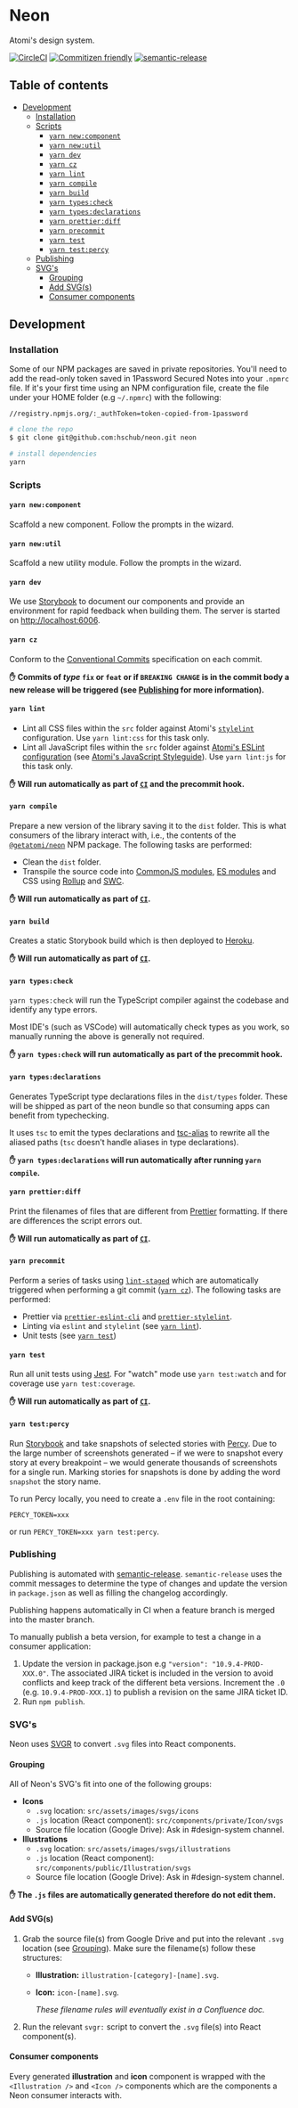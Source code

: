 # Neon <!-- omit in toc -->

Atomi's design system.

[![CircleCI](https://circleci.com/gh/hschub/neon.svg?style=shield&circle-token=b13d11d6ef5b342f1fddb6b524b24408ff306cf7)](https://circleci.com/gh/hschub/neon)
[![Commitizen
friendly](https://img.shields.io/badge/commitizen-friendly-brightgreen.svg)](http://commitizen.github.io/cz-cli/)
[![semantic-release](https://img.shields.io/badge/%20%20%F0%9F%93%A6%F0%9F%9A%80-semantic--release-e10079.svg)](https://github.com/semantic-release/semantic-release)

## Table of contents <!-- omit in toc -->

- [Development](#development)
  - [Installation](#installation)
  - [Scripts](#scripts)
    - [`yarn new:component`](#yarn-newcomponent)
    - [`yarn new:util`](#yarn-newutil)
    - [`yarn dev`](#yarn-dev)
    - [`yarn cz`](#yarn-cz)
    - [`yarn lint`](#yarn-lint)
    - [`yarn compile`](#yarn-compile)
    - [`yarn build`](#yarn-build)
    - [`yarn types:check`](#yarn-typescheck)
    - [`yarn types:declarations`](#yarn-typesdeclarations)
    - [`yarn prettier:diff`](#yarn-prettierdiff)
    - [`yarn precommit`](#yarn-precommit)
    - [`yarn test`](#yarn-test)
    - [`yarn test:percy`](#yarn-testpercy)
  - [Publishing](#publishing)
  - [SVG's](#svgs)
    - [Grouping](#grouping)
    - [Add SVG(s)](#add-svgs)
    - [Consumer components](#consumer-components)

## Development

### Installation

Some of our NPM packages are saved in private repositories. You'll need to add the read-only token saved in 1Password Secured Notes into your `.npmrc` file.
If it's your first time using an NPM configuration file, create the file under your HOME folder (e.g
`~/.npmrc`) with the following:

```
//registry.npmjs.org/:_authToken=token-copied-from-1password
```

```bash
# clone the repo
$ git clone git@github.com:hschub/neon.git neon

# install dependencies
yarn
```

### Scripts

#### `yarn new:component`

Scaffold a new component. Follow the prompts in the wizard.

#### `yarn new:util`

Scaffold a new utility module. Follow the prompts in the wizard.

#### `yarn dev`

We use [Storybook](https://storybook.js.org/) to document our components and provide an environment for rapid feedback when building them. The server is started on <http://localhost:6006>.

#### `yarn cz`

Conform to the [Conventional
Commits](https://conventionalcommits.org/) specification on each commit.

**✋ Commits of _type_ `fix` or `feat` or if `BREAKING CHANGE` is in the commit
body a new release will be triggered (see
[Publishing](#publishing) for more information).**

#### `yarn lint`

- Lint all CSS files within the `src` folder against Atomi's [`stylelint`](https://stylelint.io/) configuration. Use `yarn lint:css` for this task only.
- Lint all JavaScript files within the `src` folder against [Atomi's ESLint
  configuration](https://github.com/hschub/eslint-config-atomi) (see [Atomi's
  JavaScript
  Styleguide](https://github.com/hschub/style-guides/blob/master/javascript.md)).
  Use `yarn lint:js` for this task only.

**✋ Will run automatically as part of [`CI`](#ci) and the precommit hook.**

#### `yarn compile`

Prepare a new version of the library saving it to the `dist` folder. This is
what consumers of the library interact with, i.e., the contents of the
[`@getatomi/neon`](https://www.npmjs.com/package/@getatomi/neon) NPM package.
The following tasks are performed:

- Clean the `dist` folder.
- Transpile the source code into [CommonJS modules](http://requirejs.org/docs/commonjs.html), [ES modules](https://hacks.mozilla.org/2018/03/es-modules-a-cartoon-deep-dive/) and CSS using [Rollup](https://rollupjs.org) and [SWC](https://swc.rs).

**✋ Will run automatically as part of [`CI`](#ci).**

#### `yarn build`

Creates a static Storybook build which is then deployed to [Heroku](https://www.heroku.com/).

**✋ Will run automatically as part of [`CI`](#ci).**

#### `yarn types:check`

`yarn types:check` will run the TypeScript compiler against the codebase and
identify any type errors.

Most IDE's (such as VSCode) will automatically check types as you work, so
manually running the above is generally not required.

**✋ `yarn types:check` will run automatically as part of the precommit hook.**

#### `yarn types:declarations`

Generates TypeScript type declarations files in the `dist/types` folder. These
will be shipped as part of the neon bundle so that consuming apps can benefit
from typechecking.

It uses `tsc` to emit the types declarations and
[tsc-alias](https://github.com/justkey007/tsc-alias) to rewrite all the aliased
paths (`tsc` doesn't handle aliases in type declarations).

**✋ `yarn types:declarations` will run automatically after running `yarn compile`.**

#### `yarn prettier:diff`

Print the filenames of files that are different from
[Prettier](https://prettier.io) formatting. If there are differences the script errors out.

**✋ Will run automatically as part of [`CI`](#ci).**

#### `yarn precommit`

Perform a series of tasks using
[`lint-staged`](https://github.com/okonet/lint-staged) which are
automatically triggered when performing a git commit ([`yarn cz`](#yarn-commit)). The following tasks are performed:

- Prettier via [`prettier-eslint-cli`](https://github.com/prettier/prettier-eslint-cli) and [`prettier-stylelint`](https://github.com/hugomrdias/prettier-stylelint).
- Linting via `eslint` and `stylelint` (see [`yarn lint`](#yarn-lint)).
- Unit tests (see [`yarn test`](#yarn-test))

#### `yarn test`

Run all unit tests using [Jest](https://facebook.github.io/jest/). For "watch"
mode use `yarn test:watch` and for coverage use `yarn test:coverage`.

**✋ Will run automatically as part of [`CI`](#ci).**

#### `yarn test:percy`

Run [Storybook](https://storybook.js.org/) and take snapshots of selected stories with [Percy](https://percy.io/). Due to the large number of screenshots generated – if we were to snapshot every story at every breakpoint – we would generate thousands of screenshots for a single run.
Marking stories for snapshots is done by adding the word `snapshot` the story name.

To run Percy locally, you need to create a `.env` file in the root containing:

```
PERCY_TOKEN=xxx
```

or run `PERCY_TOKEN=xxx yarn test:percy`.

### Publishing

Publishing is automated with [semantic-release](https://github.com/semantic-release/semantic-release). `semantic-release` uses the commit messages to determine the type of changes and update the version in `package.json` as well as filling the changelog accordingly.

Publishing happens automatically in CI when a feature branch is merged into the master branch.

To manually publish a beta version, for example to test a change in a consumer application:

1. Update the version in package.json e.g `"version": "10.9.4-PROD-XXX.0"`. The associated JIRA ticket is included in the version to avoid conflicts and keep track of the different beta versions. Increment the `.0` (e.g. `10.9.4-PROD-XXX.1`) to publish a revision on the same JIRA ticket ID.
2. Run `npm publish`.

### SVG's

Neon uses [SVGR](https://github.com/smooth-code/svgr) to convert `.svg` files
into React components.

#### Grouping

All of Neon's SVG's fit into one of the following groups:

- **Icons**
  - `.svg` location: `src/assets/images/svgs/icons`
  - `.js` location (React component): `src/components/private/Icon/svgs`
  - Source file location (Google Drive): Ask in #design-system channel.
- **Illustrations**
  - `.svg` location: `src/assets/images/svgs/illustrations`
  - `.js` location (React component): `src/components/public/Illustration/svgs`
  - Source file location (Google Drive): Ask in #design-system channel.

**✋ The `.js` files are automatically generated therefore do not edit them.**

#### Add SVG(s)

1. Grab the source file(s) from Google Drive and put into the relevant `.svg`
   location (see [Grouping](#grouping)). Make sure the filename(s) follow these structures:

   - **Illustration:** `illustration-[category]-[name].svg`.
   - **Icon:** `icon-[name].svg`.

     _These filename rules will eventually exist in a Confluence doc._

2. Run the relevant `svgr:` script to convert the `.svg` file(s) into React component(s).

#### Consumer components

Every generated **illustration** and **icon** component is wrapped with the
`<Illustration />` and `<Icon />` components which are the components a Neon consumer interacts with.
